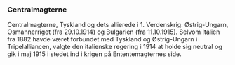### Centralmagterne


Centralmagterne, Tyskland og dets allierede i 1. Verdenskrig: Østrig-Ungarn, Osmannerriget (fra 29.10.1914) og Bulgarien (fra 11.10.1915). Selvom Italien fra 1882 havde været forbundet med Tyskland og Østrig-Ungarn i Tripelalliancen, valgte den italienske regering i 1914 at holde sig neutral og gik i maj 1915 i stedet ind i krigen på Ententemagternes side.